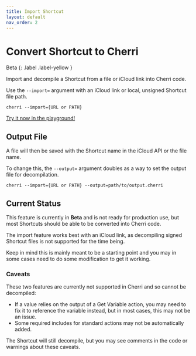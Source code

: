```yaml
---
title: Import Shortcut
layout: default
nav_order: 2
---
```


# Convert Shortcut to Cherri

Beta
{: .label .label-yellow }

Import and decompile a Shortcut from a file or iCloud link into Cherri code.

Use the `--import=` argument with an iCloud link or local, unsigned Shortcut file path.

```console
cherri --import={URL or PATH}
```

<a 
    href="https://playground.cherrilang.org"
    target="_blank"
    class="btn btn-red">
    Try it now in the playground!
</a>

## Output File

A file will then be saved with the Shortcut name in the iCloud API or the file name.

To change this, the `--output=` argument doubles as a way to set the output file for decompilation.

```console
cherri --import={URL or PATH} --output=path/to/output.cherri
```

## Current Status

This feature is currently in **Beta** and is not ready for production use, but most Shortcuts should be able to be converted into Cherri code.

The import feature works best with an iCloud link, as decompiling signed Shortcut files is not supported for the time being.

Keep in mind this is mainly meant to be a starting point and you may in some cases need to do some modification to get it working.

### Caveats

These two features are currently not supported in Cherri and so cannot be decompiled:

- If a value relies on the output of a Get Variable action, you may need to fix it to reference the variable instead, but in most cases, this may not be an issue.
- Some required includes for standard actions may not be automatically added.

The Shortcut will still decompile, but you may see comments in the code or warnings about these caveats.
